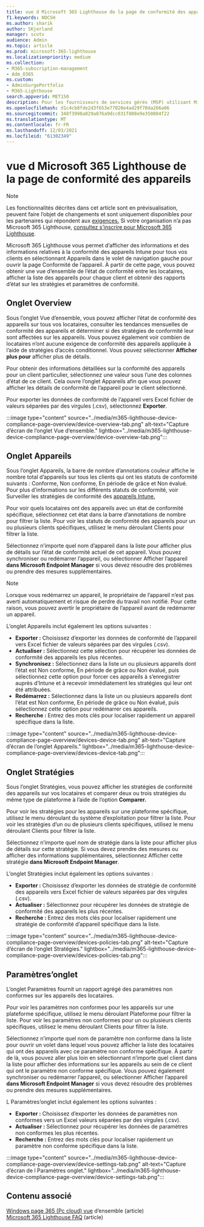 ```yaml
---
title: vue d Microsoft 365 Lighthouse de la page de conformité des appareils
f1.keywords: NOCSH
ms.author: sharik
author: SKjerland
manager: scotv
audience: Admin
ms.topic: article
ms.prod: microsoft-365-lighthouse
ms.localizationpriority: medium
ms.collection:
- M365-subscription-management
- Adm_O365
ms.custom:
- AdminSurgePortfolio
- M365-Lighthouse
search.appverid: MET150
description: Pour les fournisseurs de services gérés (MSP) utilisant Microsoft 365 Lighthouse, découvrez la page de conformité des appareils.
ms.openlocfilehash: d1c4cb8fde2d3f653e77020e4ad29f70da266a06
ms.sourcegitcommit: 348f3998a029a876a9dcc031f808e9e350804f22
ms.translationtype: MT
ms.contentlocale: fr-FR
ms.lasthandoff: 12/03/2021
ms.locfileid: "61302349"
---
```

# <a name="microsoft-365-lighthouse-device-compliance-page-overview"></a>vue d Microsoft 365 Lighthouse de la page de conformité des appareils

> [!NOTE]
> Les fonctionnalités décrites dans cet article sont en prévisualisation, peuvent faire l’objet de changements et sont uniquement disponibles pour les partenaires qui répondent aux [exigences.](m365-lighthouse-requirements.md) Si votre organisation n’a pas Microsoft 365 Lighthouse, [consultez s’inscrire pour Microsoft 365 Lighthouse](m365-lighthouse-sign-up.md).

Microsoft 365 Lighthouse vous permet d’afficher des informations et des informations relatives à la conformité  des appareils Intune pour tous vos clients en sélectionnant Appareils dans le volet de navigation gauche pour ouvrir la page Conformité de l’appareil. À partir de cette page, vous pouvez obtenir une vue d’ensemble de l’état de conformité entre les locataires, afficher la liste des appareils pour chaque client et obtenir des rapports d’état sur les stratégies et paramètres de conformité.

## <a name="overview-tab"></a>Onglet Overview  
  
Sous l’onglet Vue d’ensemble, vous pouvez afficher l’état de conformité des appareils sur tous vos locataires, consulter les tendances mensuelles de conformité des appareils et déterminer si des stratégies de conformité leur sont affectées sur les appareils. Vous pouvez également voir combien de locataires n’ont aucune exigence de conformité des appareils appliquée à l’aide de stratégies d’accès conditionnel. Vous pouvez sélectionner **Afficher plus pour** afficher plus de détails.

Pour obtenir des informations détaillées sur la conformité des appareils pour un client particulier, sélectionnez une valeur sous l’une des colonnes d’état de ce client. Cela ouvre l’onglet Appareils afin que vous pouvez afficher les détails de conformité de l’appareil pour le client sélectionné.

Pour exporter les données de conformité de l’appareil vers Excel fichier de valeurs séparées par des virgules (.csv), sélectionnez **Exporter**.

:::image type="content" source="../media/m365-lighthouse-device-compliance-page-overview/device-overview-tab.png" alt-text="Capture d’écran de l’onglet Vue d’ensemble." lightbox="../media/m365-lighthouse-device-compliance-page-overview/device-overview-tab.png":::

## <a name="devices-tab"></a>Onglet Appareils

Sous l’onglet Appareils, la barre de nombre d’annotations couleur affiche le nombre total d’appareils sur tous les clients qui ont les statuts de conformité suivants : Conforme, Non conforme, En période de grâce et Non évalué. Pour plus d’informations sur les différents statuts de conformité, voir Surveiller les stratégies de conformité des [appareils Intune.](/mem/intune/protect/compliance-policy-monitor)

Pour voir quels locataires ont des appareils avec un état de conformité spécifique, sélectionnez cet état dans la barre d’annotations de nombre pour filtrer la liste. Pour voir les statuts de conformité des appareils  pour un ou plusieurs clients spécifiques, utilisez le menu déroulant Clients pour filtrer la liste.

Sélectionnez n’importe quel nom d’appareil dans la liste pour afficher plus de détails sur l’état de conformité actuel de cet appareil. Vous pouvez synchroniser ou redémarrer l’appareil, ou sélectionner Afficher l’appareil **dans Microsoft Endpoint Manager** si vous devez résoudre des problèmes ou prendre des mesures supplémentaires.

> [!NOTE]
> Lorsque vous redémarrez un appareil, le propriétaire de l’appareil n’est pas averti automatiquement et risque de perdre du travail non notifié. Pour cette raison, vous pouvez avertir le propriétaire de l’appareil avant de redémarrer un appareil.

L’onglet Appareils inclut également les options suivantes :

- **Exporter :** Choisissez d’exporter les données de conformité de l’appareil vers Excel fichier de valeurs séparées par des virgules (.csv).
- **Actualiser :** Sélectionnez cette sélection pour récupérer les données de conformité des appareils les plus récentes.
- **Synchronisez :** Sélectionnez dans la liste un ou plusieurs appareils dont l’état est Non conforme, En période de grâce ou Non évalué, puis sélectionnez cette option pour forcer ces appareils à s’enregistrer auprès d’Intune et à recevoir immédiatement les stratégies qui leur ont été attribuées.
- **Redémarrez :** Sélectionnez dans la liste un ou plusieurs appareils dont l’état est Non conforme, En période de grâce ou Non évalué, puis sélectionnez cette option pour redémarrer ces appareils.
- **Recherche :** Entrez des mots clés pour localiser rapidement un appareil spécifique dans la liste.
 
:::image type="content" source="../media/m365-lighthouse-device-compliance-page-overview/devices-device-tab.png" alt-text="Capture d’écran de l’onglet Appareils." lightbox="../media/m365-lighthouse-device-compliance-page-overview/devices-device-tab.png":::

## <a name="policies-tab"></a>Onglet Stratégies

Sous l’onglet Stratégies, vous pouvez afficher les stratégies de conformité des appareils sur vos locataires et comparer deux ou trois stratégies du même type de plateforme à l’aide de l’option **Comparer.**

Pour voir les stratégies pour les  appareils sur une plateforme spécifique, utilisez le menu déroulant du système d’exploitation pour filtrer la liste. Pour voir les stratégies d’un ou  de plusieurs clients spécifiques, utilisez le menu déroulant Clients pour filtrer la liste.

Sélectionnez n’importe quel nom de stratégie dans la liste pour afficher plus de détails sur cette stratégie. Si vous devez prendre des mesures ou afficher des informations supplémentaires, sélectionnez Afficher cette stratégie **dans Microsoft Endpoint Manager**.

L’onglet Stratégies inclut également les options suivantes :

- **Exporter :** Choisissez d’exporter les données de stratégie de conformité des appareils vers Excel fichier de valeurs séparées par des virgules (.csv).
- **Actualiser :** Sélectionnez pour récupérer les données de stratégie de conformité des appareils les plus récentes.
- **Recherche :** Entrez des mots clés pour localiser rapidement une stratégie de conformité d’appareil spécifique dans la liste.

:::image type="content" source="../media/m365-lighthouse-device-compliance-page-overview/devices-policies-tab.png" alt-text="Capture d’écran de l’onglet Stratégies." lightbox="../media/m365-lighthouse-device-compliance-page-overview/devices-policies-tab.png":::

## <a name="settings-tab"></a>Paramètres’onglet

L’onglet Paramètres fournit un rapport agrégé des paramètres non conformes sur les appareils des locataires. 

Pour voir les paramètres non conformes pour  les appareils sur une plateforme spécifique, utilisez le menu déroulant Plateforme pour filtrer la liste. Pour voir les paramètres non conformes pour un  ou plusieurs clients spécifiques, utilisez le menu déroulant Clients pour filtrer la liste.

Sélectionnez n’importe quel nom de paramètre non conforme dans la liste pour ouvrir un volet dans lequel vous pouvez afficher la liste des locataires qui ont des appareils avec ce paramètre non conforme spécifique. À partir de là, vous pouvez aller plus loin en sélectionnant n’importe quel client dans la liste pour afficher des informations sur les appareils au sein de ce client qui ont le paramètre non conforme spécifique. Vous pouvez également synchroniser ou redémarrer l’appareil, ou sélectionner Afficher l’appareil **dans Microsoft Endpoint Manager** si vous devez résoudre des problèmes ou prendre des mesures supplémentaires.

L Paramètres’onglet inclut également les options suivantes :

- **Exporter :** Choisissez d’exporter les données de paramètres non conformes vers un Excel valeurs séparées par des virgules (.csv).
- **Actualiser :** Sélectionnez pour récupérer les données de paramètres non conformes les plus récentes.
- **Recherche :** Entrez des mots clés pour localiser rapidement un paramètre non conforme spécifique dans la liste.

:::image type="content" source="../media/m365-lighthouse-device-compliance-page-overview/device-settings-tab.png" alt-text="Capture d’écran de l Paramètres onglet." lightbox="../media/m365-lighthouse-device-compliance-page-overview/device-settings-tab.png":::

## <a name="related-content"></a>Contenu associé

[Windows page 365 (Pc cloud) vue](m365-lighthouse-win365-page-overview.md) d’ensemble (article)\
[Microsoft 365 Lighthouse FAQ](m365-lighthouse-faq.yml) (article)
